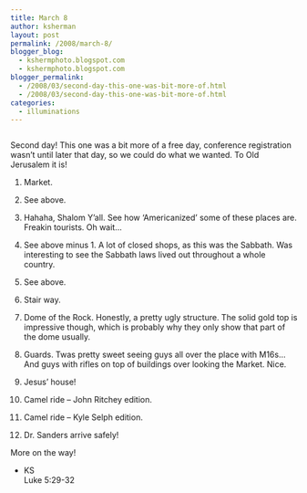 ```yaml
---
title: March 8
author: ksherman
layout: post
permalink: /2008/march-8/
blogger_blog:
  - kshermphoto.blogspot.com
  - kshermphoto.blogspot.com
blogger_permalink:
  - /2008/03/second-day-this-one-was-bit-more-of.html
  - /2008/03/second-day-this-one-was-bit-more-of.html
categories:
  - illuminations
---
```

<a onblur="try {parent.deselectBloggerImageGracefully();} catch(e) {}" href="http://2.bp.blogspot.com/_HTtVcKQt9f8/R-A014yMHPI/AAAAAAAAAKs/sY87X0wYAEU/s1600-h/March8-1.jpg"><img style="cursor: pointer;" src="http://2.bp.blogspot.com/_HTtVcKQt9f8/R-A014yMHPI/AAAAAAAAAKs/sY87X0wYAEU/s400/March8-1.jpg" alt="" id="BLOGGER_PHOTO_ID_5179197671856676082" border="0" /></a>  
<a onblur="try {parent.deselectBloggerImageGracefully();} catch(e) {}" href="http://2.bp.blogspot.com/_HTtVcKQt9f8/R-A014yMHQI/AAAAAAAAAK0/eky8y6anKIY/s1600-h/March8-2.jpg"><img style="cursor: pointer;" src="http://2.bp.blogspot.com/_HTtVcKQt9f8/R-A014yMHQI/AAAAAAAAAK0/eky8y6anKIY/s400/March8-2.jpg" alt="" id="BLOGGER_PHOTO_ID_5179197671856676098" border="0" /></a>  
<a onblur="try {parent.deselectBloggerImageGracefully();} catch(e) {}" href="http://3.bp.blogspot.com/_HTtVcKQt9f8/R-A0tIyMHKI/AAAAAAAAAKE/sEATjHOZBXM/s1600-h/March8-3.jpg"><img style="cursor: pointer;" src="http://3.bp.blogspot.com/_HTtVcKQt9f8/R-A0tIyMHKI/AAAAAAAAAKE/sEATjHOZBXM/s400/March8-3.jpg" alt="" id="BLOGGER_PHOTO_ID_5179197521532820642" border="0" /></a>  
<a onblur="try {parent.deselectBloggerImageGracefully();} catch(e) {}" href="http://4.bp.blogspot.com/_HTtVcKQt9f8/R-A0tYyMHLI/AAAAAAAAAKM/AZWWRb6SItM/s1600-h/March8-4.jpg"><img style="cursor: pointer;" src="http://4.bp.blogspot.com/_HTtVcKQt9f8/R-A0tYyMHLI/AAAAAAAAAKM/AZWWRb6SItM/s400/March8-4.jpg" alt="" id="BLOGGER_PHOTO_ID_5179197525827787954" border="0" /></a>  
<a onblur="try {parent.deselectBloggerImageGracefully();} catch(e) {}" href="http://1.bp.blogspot.com/_HTtVcKQt9f8/R-A0toyMHMI/AAAAAAAAAKU/pyhW0H8SgTc/s1600-h/March8-5.jpg"><img style="cursor: pointer;" src="http://1.bp.blogspot.com/_HTtVcKQt9f8/R-A0toyMHMI/AAAAAAAAAKU/pyhW0H8SgTc/s400/March8-5.jpg" alt="" id="BLOGGER_PHOTO_ID_5179197530122755266" border="0" /></a>  
<a onblur="try {parent.deselectBloggerImageGracefully();} catch(e) {}" href="http://2.bp.blogspot.com/_HTtVcKQt9f8/R-A0t4yMHNI/AAAAAAAAAKc/zG6h1FIhL74/s1600-h/March8-6.jpg"><img style="cursor: pointer;" src="http://2.bp.blogspot.com/_HTtVcKQt9f8/R-A0t4yMHNI/AAAAAAAAAKc/zG6h1FIhL74/s400/March8-6.jpg" alt="" id="BLOGGER_PHOTO_ID_5179197534417722578" border="0" /></a>  
<a onblur="try {parent.deselectBloggerImageGracefully();} catch(e) {}" href="http://3.bp.blogspot.com/_HTtVcKQt9f8/R-A0uIyMHOI/AAAAAAAAAKk/dFYKG9Cqbeg/s1600-h/March8-7.jpg"><img style="cursor: pointer;" src="http://3.bp.blogspot.com/_HTtVcKQt9f8/R-A0uIyMHOI/AAAAAAAAAKk/dFYKG9Cqbeg/s400/March8-7.jpg" alt="" id="BLOGGER_PHOTO_ID_5179197538712689890" border="0" /></a>  
<a onblur="try {parent.deselectBloggerImageGracefully();} catch(e) {}" href="http://1.bp.blogspot.com/_HTtVcKQt9f8/R-A0aoyMHFI/AAAAAAAAAJc/aG3M0gv-rtk/s1600-h/March8-8.jpg"><img style="cursor: pointer;" src="http://1.bp.blogspot.com/_HTtVcKQt9f8/R-A0aoyMHFI/AAAAAAAAAJc/aG3M0gv-rtk/s400/March8-8.jpg" alt="" id="BLOGGER_PHOTO_ID_5179197203705240658" border="0" /></a>  
<a onblur="try {parent.deselectBloggerImageGracefully();} catch(e) {}" href="http://3.bp.blogspot.com/_HTtVcKQt9f8/R-A0bIyMHGI/AAAAAAAAAJk/qSlJY_bXlIE/s1600-h/March8-9.jpg"><img style="cursor: pointer;" src="http://3.bp.blogspot.com/_HTtVcKQt9f8/R-A0bIyMHGI/AAAAAAAAAJk/qSlJY_bXlIE/s400/March8-9.jpg" alt="" id="BLOGGER_PHOTO_ID_5179197212295175266" border="0" /></a>  
<a onblur="try {parent.deselectBloggerImageGracefully();} catch(e) {}" href="http://3.bp.blogspot.com/_HTtVcKQt9f8/R-A0bIyMHHI/AAAAAAAAAJs/qH7QL3l1VZc/s1600-h/March8-10.jpg"><img style="cursor: pointer;" src="http://3.bp.blogspot.com/_HTtVcKQt9f8/R-A0bIyMHHI/AAAAAAAAAJs/qH7QL3l1VZc/s400/March8-10.jpg" alt="" id="BLOGGER_PHOTO_ID_5179197212295175282" border="0" /></a>  
<a onblur="try {parent.deselectBloggerImageGracefully();} catch(e) {}" href="http://4.bp.blogspot.com/_HTtVcKQt9f8/R-A0bYyMHII/AAAAAAAAAJ0/j9qGNSiO3Hw/s1600-h/March8-11.jpg"><img style="cursor: pointer;" src="http://4.bp.blogspot.com/_HTtVcKQt9f8/R-A0bYyMHII/AAAAAAAAAJ0/j9qGNSiO3Hw/s400/March8-11.jpg" alt="" id="BLOGGER_PHOTO_ID_5179197216590142594" border="0" /></a>  
<a onblur="try {parent.deselectBloggerImageGracefully();} catch(e) {}" href="http://1.bp.blogspot.com/_HTtVcKQt9f8/R-A0boyMHJI/AAAAAAAAAJ8/A8w-1w1ZPoE/s1600-h/March8-12.jpg"><img style="cursor: pointer;" src="http://1.bp.blogspot.com/_HTtVcKQt9f8/R-A0boyMHJI/AAAAAAAAAJ8/A8w-1w1ZPoE/s400/March8-12.jpg" alt="" id="BLOGGER_PHOTO_ID_5179197220885109906" border="0" /></a>

Second day! This one was a bit more of a free day, conference registration wasn&#8217;t until later that day, so we could do what we wanted. To Old Jerusalem it is!

1) Market.

2) See above.

3) Hahaha, Shalom Y&#8217;all. See how &#8216;Americanized&#8217; some of these places are. Freakin tourists. Oh wait&#8230;

4) See above minus 1. A lot of closed shops, as this was the Sabbath. Was interesting to see the Sabbath laws lived out throughout a whole country.

5) See above.

6) Stair way.

7) Dome of the Rock. Honestly, a pretty ugly structure. The solid gold top is impressive though, which is probably why they only show that part of the dome usually.

8) Guards. Twas pretty sweet seeing guys all over the place with M16s&#8230; And guys with rifles on top of buildings over looking the Market. Nice.

9) Jesus&#8217; house!

10) Camel ride &#8211; John Ritchey edition.

11) Camel ride &#8211; Kyle Selph edition.

12) Dr. Sanders arrive safely!

More on the way!

- KS  
Luke 5:29-32